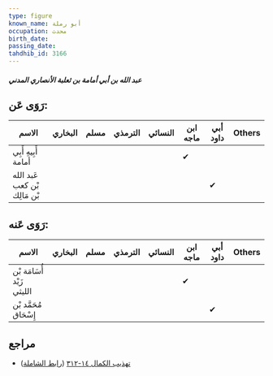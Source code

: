 ```yaml
---
type: figure
known_name: أبو رملة
occupation: محدث
birth_date:
passing_date:
tahdhib_id: 3166
---
```

##### عبد الله بن أبي أمامة بن ثعلبة الأنصاري المدني

## رَوَى عَن:
| الاسم                        | البخاري | مسلم | الترمذي | النسائي | ابن ماجه | أبي داود | Others |
| ---------------------------- | ------- | ---- | ------- | ------- | -------- | -------- | ------ |
| أَبِيهِ أَبِي أمامة          |         |      |         |         | ✔        |          |        |
| عَبد الله بْن كعب بْن مَالِك |         |      |         |         |          | ✔        |        |
## رَوَى عَنه:
| الاسم                     | البخاري | مسلم | الترمذي | النسائي | ابن ماجه | أبي داود | Others |
| ------------------------- | ------- | ---- | ------- | ------- | -------- | -------- | ------ |
| أُسَامَة بْن زَيْد الليثي |         |      |         |         | ✔        |          |        |
| مُحَمَّد بْن إِسْحَاق     |         |      |         |         |          | ✔        |        |
## مراجع
- [تهذيب الكمال ١٤-٣١٢](obsidian://open?vault=Tahdhib-al-Kamal&file=Figures/٣١٦٦-عبد%20الله%20بن%20أبي%20أمامة%20بن%20ثعلبة%20الأنصاري%20المدني) ([رابط الشاملة](https://shamela.ws/book/3722/7240))